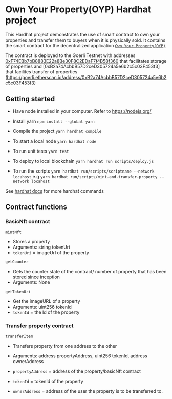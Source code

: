 # Own Your Property(OYP) Hardhat project

This Hardhat project demonstrates the use of smart contract to own your properties and transfer them to buyers when it is physically sold. It contains the smart contract for the decentralized application [`Own Your Property(OYP)`](https://github.com/Joshuailuma/Own-Your-Property-Next-JS)

The contract is deployed to the Goerli Testnet with addresses [0xF74EBb7bB8883E22a8Be30F8C2EDaF7f4B58f360](https://goerli.etherscan.io/address/0xF74EBb7bB8883E22a8Be30F8C2EDaF7f4B58f360) that facilitates storage of properties and [0xB2a74AcbbB57D2ceD305724a5e6b2c5c03F453f3] that facilites transfer of properties (https://goerli.etherscan.io/address/0xB2a74AcbbB57D2ceD305724a5e6b2c5c03F453f3)

## Getting started

- Have node installed in your computer. Refer to https://nodejs.org/

- Install yarn `npm install --global yarn`

- Compile the project `yarn hardhat compile`

- To start a local node `yarn hardhat node`

- To run unit tests `yarn test`

- To deploy to local blockchain `yarn hardhat run scripts/deploy.js`

- To run the scripts `yarn hardhat run/scripts/scriptname --network locahost` e.g `yarn hardhat run/scripts/mint-and-transfer-property --network locahost`

See [hardhat docs](https://hardhat.org/docs) for more hardhat commands

## Contract functions

### BasicNft contract

`mintNft`

- Stores a property
- Arguments: string tokenUri
- `tokenUri` = imageUrl of the property

`getCounter`

- Gets the counter state of the contract/ number of property that has been stored since inception
- Arguments: None

`getTokenUri`

- Get the imageURL of a property
- Arguments: uint256 tokenId
- `tokenId` = the Id of the property

### Transfer property contract

`transferItem`

- Transfers property from one address to the other
- Arguments: address propertyAddress, uint256 tokenId, address ownerAddress
- `propertyAddress` = address of the property/basicNft contract
- `tokenId` = tokenId of the property

- `ownerAddress` = address of the user the property is to be transferred to.
